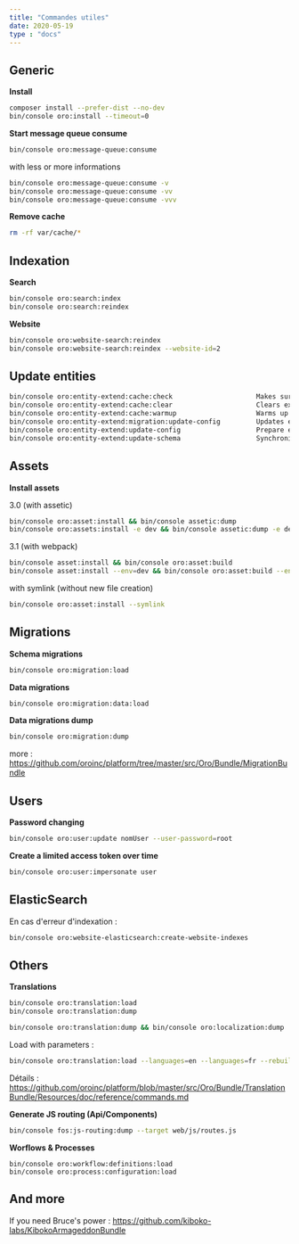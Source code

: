 ```yaml
---
title: "Commandes utiles"
date: 2020-05-19
type : "docs"
---
```


## Generic

**Install**

```bash
composer install --prefer-dist --no-dev
bin/console oro:install --timeout=0
```

**Start message queue consume**

```bash
bin/console oro:message-queue:consume
```

with less or more informations

```bash
bin/console oro:message-queue:consume -v
bin/console oro:message-queue:consume -vv
bin/console oro:message-queue:consume -vvv
```
   
**Remove cache**

```bash
rm -rf var/cache/*
```

## Indexation

**Search**

```bash
bin/console oro:search:index
bin/console oro:search:reindex
```

**Website**

```bash
bin/console oro:website-search:reindex
bin/console oro:website-search:reindex --website-id=2
```

## Update entities

```bash
bin/console oro:entity-extend:cache:check                     Makes sure that extended entity configs are ready to be processed by other commands. This is an internal command. Please do not run it manually.
bin/console oro:entity-extend:cache:clear                     Clears extended entity cache.
bin/console oro:entity-extend:cache:warmup                    Warms up extended entity cache.
bin/console oro:entity-extend:migration:update-config         Updates extended entities configuration during a database structure migration process. This is an internal command. Please do not run it manually.
bin/console oro:entity-extend:update-config                   Prepare entity config
bin/console oro:entity-extend:update-schema                   Synchronize extended and custom entities metadata with a database schema

```

## Assets
**Install assets**


3.0 (with assetic)
```bash
bin/console oro:asset:install && bin/console assetic:dump
bin/console oro:assets:install -e dev && bin/console assetic:dump -e dev
```

3.1 (with webpack)
```bash
bin/console asset:install && bin/console oro:asset:build
bin/console asset:install --env=dev && bin/console oro:asset:build --env=dev
```

with symlink (without new file creation)

```bash
bin/console oro:asset:install --symlink
```


## Migrations
**Schema migrations**

```bash
bin/console oro:migration:load
```

**Data migrations**

```bash
bin/console oro:migration:data:load
```

**Data migrations dump**

```bash
bin/console oro:migration:dump
```
more : https://github.com/oroinc/platform/tree/master/src/Oro/Bundle/MigrationBundle

## Users

**Password changing**

```bash
bin/console oro:user:update nomUser --user-password=root
```

**Create a limited access token over time**

```bash
bin/console oro:user:impersonate user 
```

## ElasticSearch

En cas d'erreur d'indexation :

```bash
bin/console oro:website-elasticsearch:create-website-indexes
```

## Others

**Translations**

```bash
bin/console oro:translation:load
bin/console oro:translation:dump 
```

```bash
bin/console oro:translation:dump && bin/console oro:localization:dump
```

Load with parameters :

```bash
bin/console oro:translation:load --languages=en --languages=fr --rebuild-cache
```

Détails : https://github.com/oroinc/platform/blob/master/src/Oro/Bundle/TranslationBundle/Resources/doc/reference/commands.md

**Generate JS routing (Api/Components)**

```bash
bin/console fos:js-routing:dump --target web/js/routes.js 
```

**Worflows & Processes**

```
bin/console oro:workflow:definitions:load
bin/console oro:process:configuration:load
```

## And more
If you need Bruce's power : https://github.com/kiboko-labs/KibokoArmageddonBundle